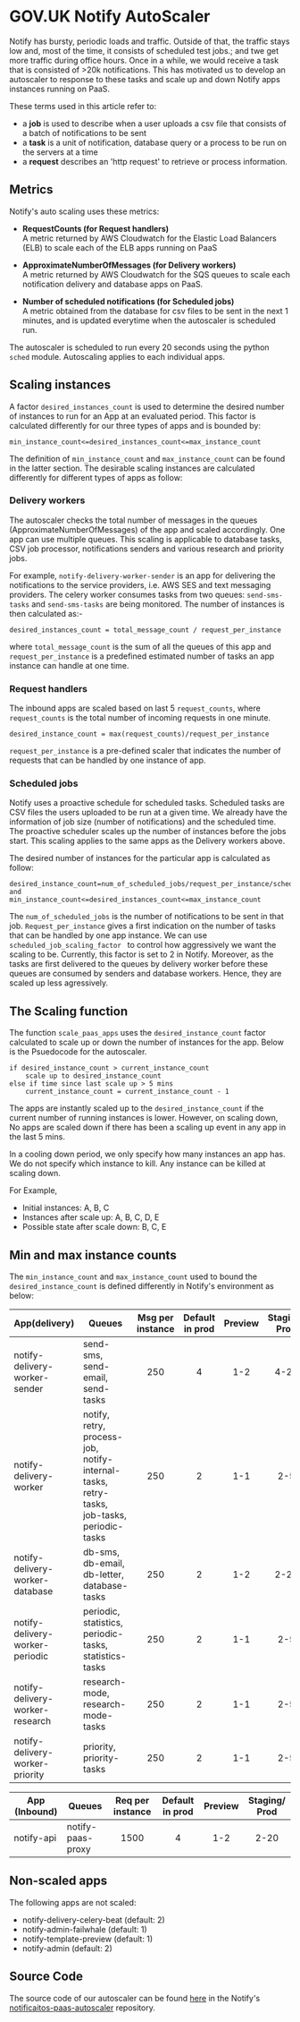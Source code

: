 # GOV.UK Notify AutoScaler
Notify has bursty, periodic loads and traffic. Outside of that, the traffic stays low and, most of the time, it consists of scheduled test jobs.; and twe get more traffic during office hours. Once in a while, we would receive a task that is consisted of >20k notifications. This has motivated us to develop an autoscaler to response to these tasks and scale up and down Notify apps instances running on PaaS. 

These terms used in this article refer to:

* a **job** is used to describe when a user uploads a csv file that consists of a batch of notifications to be sent 
* a **task** is a unit of notification, database query or a process to be run on the servers at a time
* a **request** describes an 'http request' to retrieve or process information.  
 
## Metrics ##
Notify's auto scaling uses these metrics:

* **RequestCounts (for Request handlers)** <br>
A metric returned by AWS Cloudwatch for the Elastic Load Balancers (ELB) to scale each of the ELB apps running on PaaS

* **ApproximateNumberOfMessages (for Delivery workers)** <br>
A metric returned by AWS Cloudwatch for the SQS queues to scale each notification delivery and database apps on PaaS.

* **Number of scheduled notifications (for Scheduled jobs)**<br>
A metric obtained from the database for csv files to be sent in the next 1 minutes, and is updated everytime when the autoscaler is scheduled run.

The autoscaler is scheduled to run every 20 seconds using the python ```sched``` module. Autoscaling applies to each individual apps. 


## Scaling instances ##
A factor `desired_instances_count` is used to determine the desired number of instances to run for an App at an evaluated period. This factor is calculated differently for our three types of apps and is bounded by:
 
`min_instance_count<=desired_instances_count<=max_instance_count`

The definition of `min_instance_count` and `max_instance_count` can be found in the latter section. The desirable scaling instances are calculated differently for different types of apps as follow:

### Delivery workers ###
The autoscaler checks the total number of messages in the queues (ApproximateNumberOfMessages) of the app and scaled accordingly. One app can use multiple queues. This scaling is applicable to database tasks, CSV job processor, notifications senders and various research and priority jobs. 

For example, 
```notify-delivery-worker-sender``` is an app for delivering the notifications to the service providers, i.e. AWS SES and text messaging providers. The celery worker consumes tasks from two queues: ```send-sms-tasks``` and ```send-sms-tasks``` are being monitored. The number of instances is then calculated as:-

```
desired_instances_count = total_message_count / request_per_instance
```
where `total_message_count` is the sum of all the queues of this app and `request_per_instance` is a predefined estimated number of tasks an app instance can handle at one time.

### Request handlers ##

The inbound apps are scaled based on last 5 `request_counts`, where `request_counts` is the total number of incoming requests in one minute.  

```
desired_instance_count = max(request_counts)/request_per_instance
```

`request_per_instance` is a pre-defined scaler that indicates the number of requests that can be handled by one instance of app. 


### Scheduled jobs ##
Notify uses a proactive schedule for scheduled tasks. Scheduled tasks are CSV files the users uploaded to be run at a given time. We already have the information of job size (number of notifications) and the scheduled time. The proactive scheduler scales up the number of instances before the jobs start. This scaling applies to the same apps as the Delivery workers above. 

The desired number of instances for the particular app is calculated as follow:

```
desired_instance_count=num_of_scheduled_jobs/request_per_instance/scheduled_job_scaling_factor
and
min_instance_count<=desired_instances_count<=max_instance_count
```

The `num_of_scheduled_jobs` is the number of notifications to be sent in that job. `Request_per_instance` gives a first indication on the number of tasks that can be handled by one app instance. We can use `scheduled_job_scaling_factor ` to control how aggressively we want the scaling to be. Currently, this factor is set to 2 in Notify. Moreover, as the tasks are first delivered to the queues by delivery worker before these queues are consumed by senders and database workers. Hence, they are scaled up less agressively. 

## The Scaling function ##
The function `scale_paas_apps` uses the `desired_instance_count` factor calculated to scale up or down the number of instances for the app. Below is the Psuedocode for the autoscaler. 

```
if desired_instance_count > current_instance_count
	scale up to desired_instance_count
else if time since last scale up > 5 mins
	current_instance_count = current_instance_count - 1
```

The apps are instantly scaled up to the `desired_instance_count` if the current number of running instances is lower. However, on scaling down, No apps are scaled down if there has been a scaling up event in any app in the last 5 mins.  

In a cooling down period, we only specify how many instances an app has. We do not specify which instance to kill. Any instance can be killed at scaling down. 

For Example,

* Initial instances: A, B, C
* Instances after scale up: A, B, C, D, E
* Possible state after scale down: B, C, E

## Min and max instance counts ##
The `min_instance_count` and `max_instance_count` used to bound the `desired_instance_count` is defined differently in Notify's environment as below:

| App(delivery) | Queues | Msg per instance | Default in prod | Preview | Staging/ Prod |
|----------|-----------|:----:|:---:|:---:|:---:|
| notify-delivery-worker-sender | send-sms, send-email, send-tasks |  250 | 4 | 1-2 | 4-20 |
| notify-delivery-worker | notify, retry, process-job, notify-internal-tasks, retry-tasks, job-tasks, periodic-tasks | 250 | 2 | 1-1 | 2-5 |
| notify-delivery-worker-database | db-sms, db-email, db-letter, database-tasks | 250 | 2 | 1-2 | 2-20 |
| notify-delivery-worker-periodic | periodic, statistics, periodic-tasks, statistics-tasks | 250 | 2 | 1-1 | 2-5 |
| notify-delivery-worker-research | research-mode, research-mode-tasks | 250 | 2 | 1-1 | 2-5 |
| notify-delivery-worker-priority | priority, priority-tasks | 250 | 2 | 1-1 | 2-5 |

| App (Inbound) | Queues | Req per instance | Default in prod | Preview | Staging/ Prod |
|----------|-----------|:----:|:---:|:---:|:---:|
|notify-api | notify-paas-proxy | 1500 | 4 | 1-2 | 2-20|

## Non-scaled apps ##

The following apps are not scaled:

* notify-delivery-celery-beat (default: 2)
* notify-admin-failwhale (default: 1)
* notify-template-preview (default: 1)
* notify-admin (default: 2)


## Source Code

The source code of our autoscaler can be found [here](https://github.com/alphagov/notifications-paas-autoscaler/blob/master/main.py) in the Notify's [notificaitos-paas-autoscaler](https://github.com/alphagov/notifications-paas-autoscaler) repository.